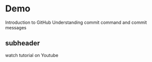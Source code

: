 # Demo
Introduction to GitHub 
Understanding commit command and commit messages

## subheader

watch tutorial on Youtube